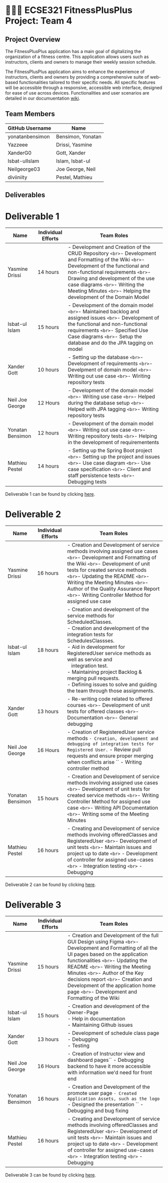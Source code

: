 # 💪➕➕ ECSE321 FitnessPlusPlus Project: Team 4

## Project Overview

The FitnessPlusPlus application has a main goal of digitalizing the organization of a fitness centre. This application allows users such as instructors, clients and owners to manage their weekly session schedule.

The FitnessPlusPlus application aims to enhance the experiemce of instructors, clients and owners by providing a comprehensive suite of web-based functionalities tailored to their specific needs. All specific features will be accessible through a responsive, accessible web interface, designed for ease of use across devices. Functionalities and user scenarios are detailed in our documuentation [wiki](../../wiki).

## Team Members

| GitHub Username | Name              |
| --------------- | ----------------- |
| yonatanbensimon | Bensimon, Yonatan |
| Yazzeee         | Drissi, Yasmine   |
| XanderG0        | Gott, Xander      |
| Isbat-ulIslam   | Islam, Isbat-ul   |
| Neilgeorge03    | Joe George, Neil  |
| diviiniity      | Pestel, Mathieu   |

## Deliverables

# Deliverable 1

| Name             | Individual Efforts | Team Roles                                                                                                                                                                                                                                                                                                                        |
| ---------------- | ------------------ | --------------------------------------------------------------------------------------------------------------------------------------------------------------------------------------------------------------------------------------------------------------------------------------------------------------------------------- |
| Yasmine Drissi   | 14 hours           | - Development and Creation of the CRUD Repository `<br>`- Development and Formatting of the Wiki `<br>`- Development of the functional and non-functional requirements `<br>`- Drawing and development of the use case diagrams `<br>`- Writing the Meeting Minutes `<br>`- Helping the development of the Domain Model |
| Isbat-ul Islam   | 15 hours           | - Development of the domain model `<br>`- Maintained backlog and assigned issues `<br>`- Development of the functional and non-functional requirements `<br>`- Specified Use Case diagrams `<br>`- Setup the database and do the JPA tagging on model                                                                     |
| Xander Gott      | 10 hours           | - Setting up the database `<br>`- Development of requirements `<br>`- Develpment of domain model `<br>`- Writing out use case `<br>`- Wiriting repository tests                                                                                                                                                           |
| Neil Joe George  | 12 Hours           | - Development of the domain model `<br>`- Writing use case `<br>`- Helped during the database setup `<br>`- Helped with JPA tagging `<br>`- Writing repository tests                                                                                                                                                      |
| Yonatan Bensimon | 12 hours           | - Development of the domain model `<br>`- Writing out use case `<br>`- Writing repository tests `<br>`- Helping in the development of requirementents                                                                                                                                                                       |
| Mathieu Pestel   | 14 hours           | - Setting up the Spring Boot project `<br>`- Setting up the project and issues `<br>`- Use case diagram `<br>`- Use case specification `<br>`- Client and staff persistence tests `<br>`- Debugging tests                                                                                                               |

Deliverable 1 can be found by clicking [here](../../wiki/Deliverable-1).

# Deliverable 2

| Name             | Individual Efforts | Team Roles                                                                                                                                                                                                                                                                                                                                                                                                                  |
| ---------------- | ------------------ | --------------------------------------------------------------------------------------------------------------------------------------------------------------------------------------------------------------------------------------------------------------------------------------------------------------------------------------------------------------------------------------------------------------------------- |
| Yasmine Drissi   | 16 hours           | - Creation and Development of service methods involving assigned use cases `<br>`- Development and Formatting of the Wiki `<br>`- Development of unit tests for created service methods `<br>`- Updating the README `<br>`- Writing the Meeting Minutes `<br>`- Author of the Quality Assurance Report `<br>`- Writing Controller Method for assigned use case                                                  |
| Isbat-ul Islam   | 18 hours           | - Creation and development of the service methods for ScheduledClasses.<br />- Creation and development of the integration tests for SchedulesClassses.<br />- Aid in development for RegisteredUser service methods as well as service and <br />   integration test.<br />- Maintaining project Backlog & merging pull requests. <br />- Defining issues to solve and guiding the team through those assignments.  |
| Xander Gott      | 13 hours           | - Re-writing code related to offered courses `<br>`- Development of unit tests for offered classes `<br>`- Documentation `<br>`- General debugging                                                                                                                                                                                                                                                                    |
| Neil Joe George  | 16 Hours           | - Creation of RegisteredUser service methods ``- Creation, development and debugging of integration tests for Registered User.`` - Review pull requests and ensure proper merging when conflicts arise `` - Writing controller method                                                                                                                                                                                       |
| Yonatan Bensimon | 15 hours           | - Creation and Development of service methods involving assigned use cases `<br>`- Development of unit tests for created service methods `<br>`- Writing Controller Method for assigned use case `<br>`- Writing API Documentation `<br>`- Writing some of the Meeting Minutes                                                                                                                                      |
| Mathieu Pestel   | 16 hours           | - Creating and Development of service methods involving offeredClasses and RegisteredUser `<br>`- Development of unit tests `<br>`- Maintain issues and project up to date `<br>` - Development of controller for assigned use-cases `<br>` - Integration testing `<br>` - Debugging                                                                                                                              |

Deliverable 2 can be found by clicking [here](../../wiki/Deliverable-2).

# Deliverable 3

| Name             | Individual Efforts | Team Roles                                                                                                                                                                                                                                                                                                                                                                                        |
| ---------------- | ------------------ | ------------------------------------------------------------------------------------------------------------------------------------------------------------------------------------------------------------------------------------------------------------------------------------------------------------------------------------------------------------------------------------------------- |
| Yasmine Drissi   | 15 hours           | - Creation and Development of the full GUI Design using Figma `<br>`- Development and Formatting of all the UI pages based on the application functionalities `<br>`- Updating the README `<br>`- Writing the Meeting Minutes `<br>`- Author of the Key decisions report `<br>`- Creation and Development of the application home page `<br>`- Development and Formatting of the Wiki |
| Isbat-ul Islam   | 15 hours          | - Creation and development of the Owner-Page<br />- Help in documentation<br />- Maintaining Github issues                                                                                                                                                                                                                                                                                       |
| Xander Gott      | 13 hours           | - Development of schedule class page<br />- Debugging<br />- Testing                                                                                                                                                                                                                                                                                                                              |
| Neil Joe George  | 16 Hours           | - Creation of Instructor view and dashboard pages`` - Debugging backend to have it more accessible with information we'd need for front end                                                                                                                                                                                                                                                       |
| Yonatan Bensimon | 16 hours           | - Creation and Development of the promote user page ``- Created Application Assets, such as the logo`` - Designed the presentation `` - Debugging and bug fixing                                                                                                                                                                                                                                  |
| Mathieu Pestel   | 16 hours           | - Creating and Development of service methods involving offeredClasses and RegisteredUser `<br>`- Development of unit tests `<br>`- Maintain issues and project up to date `<br>` - Development of controller for assigned use-cases `<br>` - Integration testing `<br>` - Debugging                                                                                                    |

Deliverable 3 can be found by clicking [here](../../wiki/Deliverable-3).
